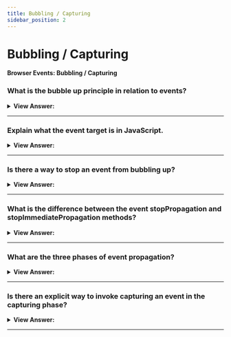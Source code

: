 ```yaml
---
title: Bubbling / Capturing
sidebar_position: 2
---
```


# Bubbling / Capturing

**Browser Events: Bubbling / Capturing**

<head>
  <title>Bubbling / Capturing - JavaScript Interview Questions & Answers</title>
  <meta charSet="utf-8" />
</head>

### What is the bubble up principle in relation to events?

<details>
  <summary><strong>View Answer:</strong></summary>
  <div>
  <div><strong>Interview Response:</strong> The bubbling up principle is self-explanatory based on its name. In principle, when an event happens on an element, it first runs the handlers on it, then on its parent, then all the way up on other ancestors.
    </div><br />
  <div><strong className="codeExample">Code Example:</strong><br /><br />

  <div></div>

```html
<style>
  body * {
    margin: 10px;
    border: 1px solid blue;
  }
</style>

<!-- this will return the p, div and form alerts -->
<form onclick="alert('form')">
  FORM
  <div onclick="alert('div')">
    DIV
    <p onclick="alert('p')">P</p>
  </div>
</form>
```

  </div>
  </div>
</details>

---

### Explain what the event target is in JavaScript.

<details>
  <summary><strong>View Answer:</strong></summary>
  <div>
  <div><strong>Interview Response:</strong> The most deeply nested element that caused the event is called a target element, accessible as event.target. The event target does not change through the bubbling process and can be viewed as the initial point of the event.
    </div><br />

:::note
The current target is the specific target where the current action is taking place where “this = event.currentTarget”. It’s possible that event.target could equal this or the current target.
:::

  </div>
</details>

---

### Is there a way to stop an event from bubbling up?

<details>
  <summary><strong>View Answer:</strong></summary>
  <div>
  <div><strong>Interview Response:</strong> If necessary, there are two methods used to explicitly stop the bubbling up process including the stopPropagation and stopImmediatePropagation. Using these two approaches should be limited, because there are some drawbacks such click event failures.
    </div>
  </div>
</details>

---

### What is the difference between the event stopPropagation and stopImmediatePropagation methods?

<details>
  <summary><strong>View Answer:</strong></summary>
  <div>
  <div><strong>Interview Response:</strong> If an element has multiple event handlers on a single event, then even if one of them stops the bubbling, the other ones still execute. In other words, event.stopPropagation() stops the move upwards, but on the current element all other handlers will run. To stop the bubbling and prevent handlers on the current element from running, we use event.stopImmediatePropagation(). After it, no other handlers execute.
    </div>
  </div>
</details>

---

### What are the three phases of event propagation?

<details>
  <summary><strong>View Answer:</strong></summary>
  <div>
  <div><strong>Interview Response:</strong> There are three phases of event propagation including the capturing, targeting, and bubbling phases. The capturing phase is the process of the event traveling down to the target element ( &#123;capture: true&#125; ). The targeting phase is when we reach our target element, and the bubbling phase is the process of bubbling up from the target element.
    </div>
  </div>
</details>

---

### Is there an explicit way to invoke capturing an event in the capturing phase?

<details>
  <summary><strong>View Answer:</strong></summary>
  <div>
  <div><strong>Interview Response:</strong> Yes, to catch an event on the capturing phase, we need to set the handler capture option to true. There are two possible values of the capture option true and false. If it is false (default), then the handler is set on the bubbling phase. If it is true, then the handler is set on the capturing phase.
    </div><br />
  <div><strong className="codeExample">Code Example:</strong><br /><br />

  <div></div>

```html
<style>
  body * {
    margin: 10px;
    border: 1px solid blue;
  }
</style>

<form>
  FORM
  <div>
    DIV
    <p>P</p>
  </div>
</form>

<script>
  for (let elem of document.querySelectorAll('*')) {
    elem.addEventListener(
      'click',
      (e) => alert(`Capturing: ${elem.tagName}`),
      true
    );
    elem.addEventListener('click', (e) => alert(`Bubbling: ${elem.tagName}`));
  }
</script>
```

:::note
While formally there are 3 phases, the 2nd phase (“target phase”: the event reached the element) is not handled separately: handlers on both capturing and bubbling phases trigger at that phase.
:::

  </div>
  </div>
</details>

---
